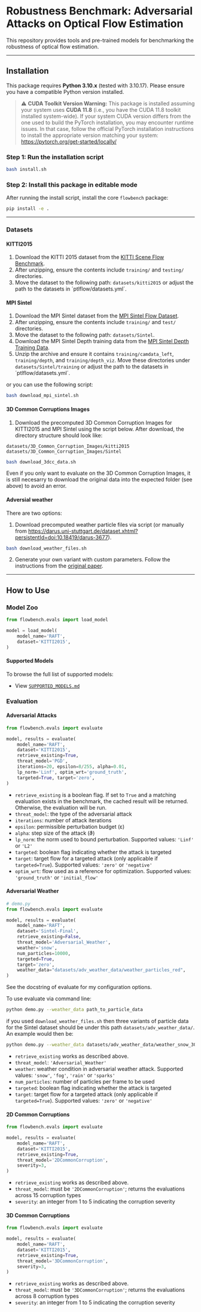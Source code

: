 # Robustness Benchmark: Adversarial Attacks on Optical Flow Estimation

This repository provides tools and pre-trained models for benchmarking the robustness of optical flow estimation.

---

## Installation

This package requires **Python 3.10.x** (tested with 3.10.17). Please ensure you have a compatible Python version installed.

> ⚠️ **CUDA Toolkit Version Warning:**
> This package is installed assuming your system uses **CUDA 11.8** (i.e., you have the CUDA 11.8 toolkit installed system-wide).
> If your system CUDA version differs from the one used to build the PyTorch installation, you may encounter runtime issues.
> In that case, follow the official PyTorch installation instructions to install the appropriate version matching your system:
> https://pytorch.org/get-started/locally/

### Step 1: Run the installation script

```bash
bash install.sh
```

### Step 2: Install this package in editable mode

After running the install script, install the core `flowbench` package:

```bash
pip install -e .
```

---

### Datasets

#### KITTI2015

1. Download the KITTI 2015 dataset from the [KITTI Scene Flow Benchmark](https://www.cvlibs.net/datasets/kitti/eval_scene_flow.php?benchmark=stereo).
2. After unzipping, ensure the contents include `training/` and `testing/` directories.
3. Move the dataset to the following path: `datasets/kitti2015` or adjust the path to the datasets in ´ptlflow/datasets.yml´.

#### MPI Sintel

1. Download the MPI Sintel dataset from the [MPI Sintel Flow Dataset](http://sintel.is.tue.mpg.de/downloads).
2. After unzipping, ensure the contents include `training/` and `test/` directories.
3. Move the dataset to the following path: `datasets/Sintel`.
4. Download the MPI Sintel Depth training data from the [MPI Sintel Depth Training Data](http://sintel.is.tue.mpg.de/depth).
5. Unzip the archive and ensure it contains `training/camdata_left`, `training/depth`, and `training/depth_viz`. Move these directories under `datasets/Sintel/training` or adjust the path to the datasets in ´ptlflow/datasets.yml´.

or you can use the following script:

```bash
bash download_mpi_sintel.sh
```

#### 3D Common Corruptions Images

1. Download the precomputed 3D Common Corruption Images for KITTI2015 and MPI Sintel using the script below. After download, the directory structure should look like:

```
datasets/3D_Common_Corruption_Images/kitti2015
datasets/3D_Common_Corruption_Images/Sintel
```

```bash
bash download_3dcc_data.sh
```

Even if you only want to evaluate on the 3D Common Corruption Images, it is still necesarry to download the original data into the expected folder (see above) to avoid an error.

#### Adversial weather

There are two options:

1) Download precomputed weather particle files via script (or manually from https://darus.uni-stuttgart.de/dataset.xhtml?persistentId=doi:10.18419/darus-3677).

```bash
bash download_weather_files.sh
```

2) Generate your own variant with custom parameters. Follow the instructions from the [original paper](https://github.com/cv-stuttgart/DistractingDownpour).

---

## How to Use

### Model Zoo

```python
from flowbench.evals import load_model

model = load_model(
    model_name='RAFT',
    dataset='KITTI2015',
)
```

#### Supported Models

To browse the full list of supported models:

- View [`SUPPORTED_MODELS.md`](./SUPPORTED_MODELS.md)

### Evaluation

#### Adversarial Attacks

```python
from flowbench.evals import evaluate

model, results = evaluate(
    model_name='RAFT',
    dataset='KITTI2015',
    retrieve_existing=True,
    threat_model='PGD',
    iterations=20, epsilon=8/255, alpha=0.01,
    lp_norm='Linf', optim_wrt='ground_truth',
    targeted=True, target='zero',
)
```

- `retrieve_existing` is a boolean flag. If set to `True` and a matching evaluation exists in the benchmark, the cached result will be returned. Otherwise, the evaluation will be run.
- `threat_model`: the type of the adversarial attack
- `iterations`: number of attack iterations
- `epsilon`: permissible perturbation budget (ε)
- `alpha`: step size of the attack (ϑ)
- `lp_norm`: the norm used to bound perturbation. Supported values: `'Linf'` or `'L2'`
- `targeted`: boolean flag indicating whether the attack is targeted
- `target`: target flow for a targeted attack (only applicable if `targeted=True`). Supported values: `'zero'` or `'negative'`
- `optim_wrt`: flow used as a reference for optimization. Supported values: `'ground_truth'` or `'initial_flow'`

#### Adversarial Weather

```python
# demo.py
from flowbench.evals import evaluate

model, results = evaluate(
    model_name='RAFT',
    dataset='Sintel-Final',
    retrieve_existing=False,
    threat_model='Adversarial_Weather',
    weather='snow',
    num_particles=10000,
    targeted=True,
    target='zero',
    weather_data="datasets/adv_weather_data/weather_particles_red",
)
```

See the docstring of evaluate for my configuration options.

To use evaluate via command line:

```bash
python demo.py --weather_data path_to_particle_data
```

if you used `download_weather_files.sh` then three variants of particle data for the Sintel dataset should be under this path `datasets/adv_weather_data/`. An example would then be:

```bash
python demo.py --weather_data datasets/adv_weather_data/weather_snow_3000
```

- `retrieve_existing` works as described above.
- `threat_model`: `'Adversarial_Weather'`
- `weather`: weather condition in adversarial weather attack. Supported values: `'snow'`, `'fog'`, `'rain'` or `'sparks'`
- `num_particles`: number of particles per frame to be used
- `targeted`: boolean flag indicating whether the attack is targeted
- `target`: target flow for a targeted attack (only applicable if `targeted=True`). Supported values: `'zero'` or `'negative'`

#### 2D Common Corruptions

```python
from flowbench.evals import evaluate

model, results = evaluate(
    model_name='RAFT',
    dataset='KITTI2015',
    retrieve_existing=True,
    threat_model='2DCommonCorruption',
    severity=3,
)
```

- `retrieve_existing` works as described above.
- `threat_model`: must be `'2DCommonCorruption'`; returns the evaluations across 15 corruption types
- `severity`: an integer from 1 to 5 indicating the corruption severity

#### 3D Common Corruptions

```python
from flowbench.evals import evaluate

model, results = evaluate(
    model_name='RAFT',
    dataset='KITTI2015',
    retrieve_existing=True,
    threat_model='3DCommonCorruption',
    severity=3,
)
```

- `retrieve_existing` works as described above.
- `threat_model`: must be `'3DCommonCorruption'`; returns the evaluations across 8 corruption types
- `severity`: an integer from 1 to 5 indicating the corruption severity
